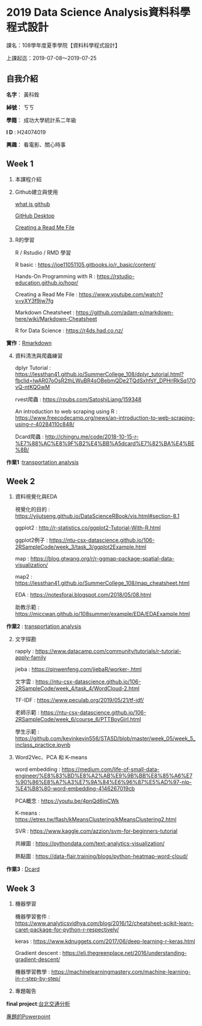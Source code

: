 # 2019 Data Science Analysis資料科學程式設計

課名：108學年度夏季學院【資料科學程式設計】

上課起迄：2019-07-08～2019-07-25

## 自我介紹

**名字**： 黃科銓

**綽號**： ㄎㄎ

**學籍**： 成功大學統計系二年級

**I D** : H24074019

**興趣**： 看電影、關心時事



## Week 1

1. 本課程介紹

2. Github建立與使用

	[what is github](https://www.youtube.com/watch?v=w3jLJU7DT5E)

	[GitHub Desktop](https://www.youtube.com/watch?v=ci3W1T88mzw)

	[Creating a Read Me File](https://www.youtube.com/watch?v=yXY3f9jw7fg)

3. R的學習

	R / Rstudio / RMD 學習

	R basic : https://joe11051105.gitbooks.io/r_basic/content/

	Hands-On Programming with R : https://rstudio-education.github.io/hopr/

	Creating a Read Me File : https://www.youtube.com/watch?v=yXY3f9jw7fg

	Markdown Cheatsheet : https://github.com/adam-p/markdown-here/wiki/Markdown-Cheatsheet

	R for Data Science : https://r4ds.had.co.nz/
	
**實作**：[Rmarkdown](https://kevinhuang102888.github.io/kevinhuang/week1/class1-1/demo.html)

4. 資料清洗與爬蟲練習

	dplyr Tutorial : https://lessthan41.github.io/SummerCollege_108/dplyr_tutorial.html?fbclid=IwAR07oOsR2thLWuBR4sOBebmQDe2TQdSxhfsY_DPHrlRkSq17OvQ-ntKQGwM

	rvest爬蟲 : https://rpubs.com/SatoshiLiang/159348

	An introduction to web scraping using R : https://www.freecodecamp.org/news/an-introduction-to-web-scraping-using-r-40284110c848/

	Dcard爬蟲 : http://chingru.me/code/2018-10-15-r-%E7%88%AC%E8%9F%B2%E4%BB%A5dcard%E7%82%BA%E4%BE%8B/

**作業1** :[transportation analysis](https://kevinhuang102888.github.io/kevinhuang/week1/class1-2/transportation_analysis.html)

## Week 2

1. 資料視覺化與EDA

	視覺化的目的 : https://yijutseng.github.io/DataScienceRBook/vis.html#section-8.1

	ggplot2 : http://r-statistics.co/ggplot2-Tutorial-With-R.html

	ggplot2例子 : https://ntu-csx-datascience.github.io/106-2RSampleCode/week_3/task_3/ggplot2Example.html

	map : https://blog.gtwang.org/r/r-ggmap-package-spatial-data-visualization/

	map2 : https://lessthan41.github.io/SummerCollege_108/map_cheatsheet.html

	EDA : https://notesforai.blogspot.com/2018/05/08.html

	助教示範 : https://miccwan.github.io/108summer/example/EDA/EDAExample.html

**作業2** : [transportation analysis](https://kevinhuang102888.github.io/kevinhuang/week2/class2-1/HW2.html)

2. 文字探勘

	rapply : https://www.datacamp.com/community/tutorials/r-tutorial-apply-family

	jieba : https://qinwenfeng.com/jiebaR/worker-.html

	文字雲 : https://ntu-csx-datascience.github.io/106-2RSampleCode/week_4/task_4/WordCloud-2.html

	TF-IDF : https://www.peculab.org/2019/05/21/tf-idf/

	老師示範 : https://ntu-csx-datascience.github.io/106-2RSampleCode/week_6/course_6/PTTBoyGirl.html

	學生示範 : https://github.com/kevinkevin556/STASD/blob/master/week_05/week_5_inclass_practice.ipynb

3. Word2Vec、PCA 和 K-means

	word embedding : https://medium.com/life-of-small-data-engineer/%E8%83%BD%E8%A2%AB%E9%9B%BB%E8%85%A6%E7%90%86%E8%A7%A3%E7%9A%84%E6%96%87%E5%AD%97-nlp-%E4%B8%80-word-embedding-4146267019cb

	PCA概念 : https://youtu.be/4pnQd6jnCWk

	K-means : https://etrex.tw/flash/kMeansClustering/kMeansClustering2.html

	SVR : https://www.kaggle.com/azzion/svm-for-beginners-tutorial

	共線圖 : https://pythondata.com/text-analytics-visualization/

	熱點圖 : https://data-flair.training/blogs/python-heatmap-word-cloud/

**作業3** : [Dcard](https://kevinhuang102888.github.io/kevinhuang/week2/class2-2/Dcard.html)

## Week 3

1. 機器學習

	機器學習套件 : https://www.analyticsvidhya.com/blog/2016/12/cheatsheet-scikit-learn-caret-package-for-python-r-respectively/

	keras : https://www.kdnuggets.com/2017/06/deep-learning-r-keras.html

	Gradient descent : https://eli.thegreenplace.net/2016/understanding-gradient-descent/

	機器學習教學 : https://machinelearningmastery.com/machine-learning-in-r-step-by-step/

2. 專題報告

**final project**:[台北交通分析](https://kevinhuang102888.github.io/kevinhuang/week3/final%20project/taipei_accident)

[專題的Powerpoint](https://drive.google.com/drive/folders/1e8Mc5JHs9BXaOnShZvtdLUD4_yQOdCQt)



